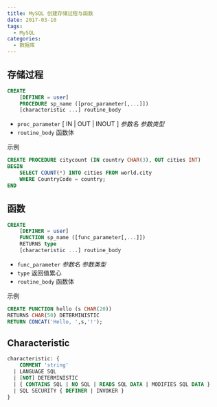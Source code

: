 ```yaml
---
title: MySQL 创建存储过程与函数
date: 2017-03-10
tags:
  - MySQL
categories:
  - 数据库
---
```


## 存储过程

```sql
CREATE
    [DEFINER = user]
    PROCEDURE sp_name ([proc_parameter[,...]])
    [characteristic ...] routine_body
```

- `proc_parameter` \[ IN | OUT | INOUT ] _参数名_ _参数类型_
- `routine_body` 函数体

示例

```sql
CREATE PROCEDURE citycount (IN country CHAR(3), OUT cities INT)
BEGIN
    SELECT COUNT(*) INTO cities FROM world.city
    WHERE CountryCode = country;
END
```

## 函数

```sql
CREATE
    [DEFINER = user]
    FUNCTION sp_name ([func_parameter[,...]])
    RETURNS type
    [characteristic ...] routine_body
```

- `func_parameter` _参数名_ _参数类型_
- `type` 返回值累心
- `routine_body` 函数体

示例

```sql
CREATE FUNCTION hello (s CHAR(20))
RETURNS CHAR(50) DETERMINISTIC
RETURN CONCAT('Hello, ',s,'!');
```

## Characteristic

```sql
characteristic: {
    COMMENT 'string'
  | LANGUAGE SQL
  | [NOT] DETERMINISTIC
  | { CONTAINS SQL | NO SQL | READS SQL DATA | MODIFIES SQL DATA }
  | SQL SECURITY { DEFINER | INVOKER }
}
```
